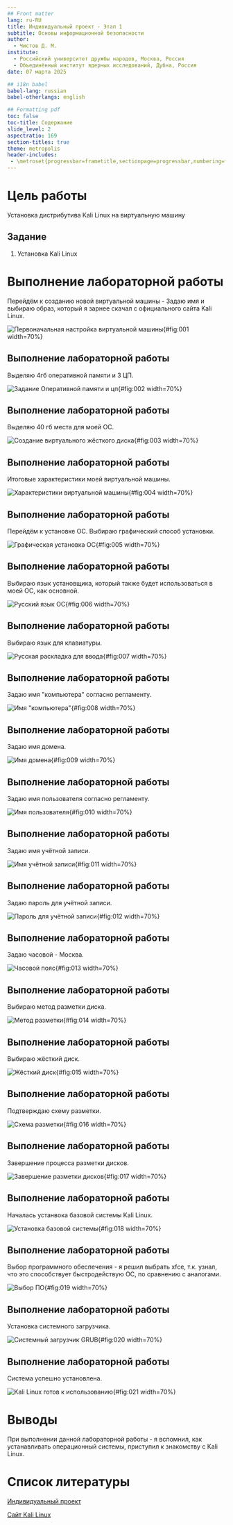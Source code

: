 ```yaml
---
## Front matter
lang: ru-RU
title: Индивидуальный проект - Этап 1
subtitle: Основы информационной безопасности
author:
  - Чистов Д. М.
institute:
  - Российский университет дружбы народов, Москва, Россия
  - Объединённый институт ядерных исследований, Дубна, Россия
date: 07 марта 2025

## i18n babel
babel-lang: russian
babel-otherlangs: english

## Formatting pdf
toc: false
toc-title: Содержание
slide_level: 2
aspectratio: 169
section-titles: true
theme: metropolis
header-includes:
 - \metroset{progressbar=frametitle,sectionpage=progressbar,numbering=fraction}
---
```


# Цель работы

Установка дистрибутива Kali Linux на виртуальную машину

## Задание

1. Установка Kali Linux

# Выполнение лабораторной работы

Перейдём к созданию новой виртуальной машины - Задаю имя и выбираю образ, который я зарнее скачал с официального сайта Kali Linux.

![Первоначальная настройка виртуальной машины](image/IMG_001.jpg){#fig:001 width=70%}

## Выполнение лабораторной работы

Выделяю 4гб оперативной памяти и 3 ЦП.

![Задание Оперативной памяти и цп](image/IMG_002.jpg){#fig:002 width=70%}

## Выполнение лабораторной работы

Выделяю 40 гб места для моей ОС.

![Создание виртуального жёсткого диска](image/IMG_003.jpg){#fig:003 width=70%}

## Выполнение лабораторной работы

Итоговые характеристики моей виртуальной машины.

![Характеристики виртуальной машины](image/IMG_004.jpg){#fig:004 width=70%}

## Выполнение лабораторной работы

Перейдём к установке ОС. Выбираю графический способ установки.

![Графическая установка ОС](image/IMG_005.jpg){#fig:005 width=70%}

## Выполнение лабораторной работы

Выбираю язык установщика, который также будет использоваться в моей ОС, как основной.

![Русский язык ОС](image/IMG_006.jpg){#fig:006 width=70%}

## Выполнение лабораторной работы

Выбираю язык для клавиатуры.

![Русская раскладка для ввода](image/IMG_007.jpg){#fig:007 width=70%}

## Выполнение лабораторной работы

Задаю имя "компьютера" согласно регламенту.

![Имя "компьютера"](image/IMG_008.jpg){#fig:008 width=70%}

## Выполнение лабораторной работы

Задаю имя домена.

![Имя домена](image/IMG_009.jpg){#fig:009 width=70%}

## Выполнение лабораторной работы

Задаю имя пользователя согласно регламенту.

![Имя пользователя](image/IMG_010.jpg){#fig:010 width=70%}

## Выполнение лабораторной работы

Задаю имя учётной записи.

![Имя учётной записи](image/IMG_011.jpg){#fig:011 width=70%}

## Выполнение лабораторной работы

Задаю пароль для учётной записи.

![Пароль для учётной записи](image/IMG_012.jpg){#fig:012 width=70%}

## Выполнение лабораторной работы

Задаю часовой - Москва.

![Часовой пояс](image/IMG_013.jpg){#fig:013 width=70%}

## Выполнение лабораторной работы

Выбираю метод разметки диска.

![Метод разметки](image/IMG_014.jpg){#fig:014 width=70%}

## Выполнение лабораторной работы

Выбираю жёсткий диск.

![Жёсткий диск](image/IMG_015.jpg){#fig:015 width=70%}

## Выполнение лабораторной работы

Подтверждаю схему разметки.

![Схема разметки](image/IMG_016.jpg){#fig:016 width=70%}

## Выполнение лабораторной работы

Завершение процесса разметки дисков.

![Завершение разметки дисков](image/IMG_017.jpg){#fig:017 width=70%}

## Выполнение лабораторной работы

Началась устанвока базовой системы Kali Linux.

![Установка базовой системы](image/IMG_018.jpg){#fig:018 width=70%}

## Выполнение лабораторной работы

Выбор программного обеспечения - я решил выбрать xfce, т.к. узнал, что это способствует быстродействую ОС, по сравнению с аналогами.

![Выбор ПО](image/IMG_019.jpg){#fig:019 width=70%}

## Выполнение лабораторной работы

Установка системного загрузчика.

![Системный загрузчик GRUB](image/IMG_020.jpg){#fig:020 width=70%}

## Выполнение лабораторной работы

Система успешно установлена.

![Kali Linux готов к использованию](image/IMG_021.jpg){#fig:021 width=70%}

# Выводы

При выполнении данной лабораторной работы - я вспомнил, как устанавливать операционный системы, приступил к знакомству с Kali Linux.

# Список литературы

[Индивидуальный проект](https://esystem.rudn.ru/mod/page/view.php?id=1220137#citeproc_bib_item_1)

[Сайт Kali Linux](https://www.kali.org/)
